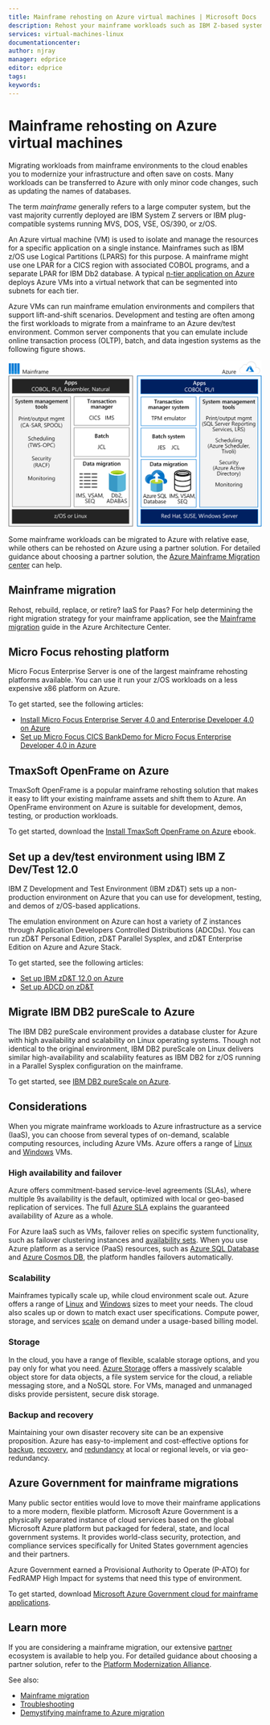 ```yaml
---
title: Mainframe rehosting on Azure virtual machines | Microsoft Docs
description: Rehost your mainframe workloads such as IBM Z-based systems using virtual machines (VMs) on Microsoft Azure.
services: virtual-machines-linux
documentationcenter:
author: njray
manager: edprice
editor: edprice
tags:
keywords:
---
```


# Mainframe rehosting on Azure virtual machines

Migrating workloads from mainframe environments to the cloud enables you to modernize your infrastructure and often save on costs. Many workloads can be transferred to Azure with only minor code changes, such as updating the names of databases.

The term *mainframe* generally refers to a large computer system, but the vast majority currently deployed are IBM System Z servers or IBM plug-compatible systems running MVS, DOS, VSE, OS/390, or z/OS.

An Azure virtual machine (VM) is used to isolate and manage the resources for a specific application on a single instance. Mainframes such as IBM z/OS use Logical Partitions (LPARS) for this purpose. A mainframe might use one LPAR for a CICS region with associated COBOL programs, and a separate LPAR for IBM Db2 database. A typical [n-tier application on Azure](https://docs.microsoft.com/azure/architecture/reference-architectures/n-tier/n-tier-sql-server) deploys Azure VMs into a virtual network that can be segmented into subnets for each tier.

Azure VMs can run mainframe emulation environments and compilers that support lift-and-shift scenarios. Development and testing are often among the first workloads to migrate from a mainframe to an Azure dev/test environment. Common server components that you can emulate include online transaction process (OLTP), batch, and data ingestion systems as the following figure shows.

![Emulation environments on Azure enable you to run z/OS-based systems.](media/01-overview.png)

Some mainframe workloads can be migrated to Azure with relative ease, while others can be rehosted on Azure using a partner solution. For detailed guidance about choosing a partner solution, the [Azure Mainframe Migration center](https://azure.microsoft.com/migration/mainframe/) can help.

## Mainframe migration

Rehost, rebuild, replace, or retire? IaaS for Paas? For help determining the right migration strategy for your mainframe application, see the [Mainframe migration](https://docs.microsoft.com/azure/architecture/cloud-adoption/infrastructure/mainframe-migration/overview)  guide in the Azure Architecture Center.

## Micro Focus rehosting platform

Micro Focus Enterprise Server is one of the largest mainframe rehosting platforms available. You can use it run your z/OS workloads on a less expensive x86 platform on Azure.

To get started, see the following articles:

- [Install Micro Focus Enterprise Server 4.0 and Enterprise Developer 4.0 on Azure](./microfocus/set-up-micro-focus-on-azure.md)
- [Set up Micro Focus CICS BankDemo for Micro Focus Enterprise Developer 4.0 in Azure](./microfocus/demo.md)

## TmaxSoft OpenFrame on Azure

TmaxSoft OpenFrame is a popular mainframe rehosting solution that makes it easy to lift your existing mainframe assets and shift them to Azure. An OpenFrame environment on Azure is suitable for development, demos, testing, or production workloads.

To get started, download the [Install TmaxSoft OpenFrame on Azure](https://azure.microsoft.com/resources/install-tmaxsoft-openframe-on-azure/) ebook.

## Set up a dev/test environment using IBM Z Dev/Test 12.0

IBM Z Development and Test Environment (IBM zD&T) sets up a non-production environment on Azure that you can use for development, testing, and demos of z/OS-based applications.

The emulation environment on Azure can host a variety of Z instances through Application Developers Controlled Distributions (ADCDs). You can run zD&T Personal Edition, zD&T Parallel Sysplex, and zD&T Enterprise Edition on Azure and Azure Stack.

To get started, see the following articles:

-   [Set up IBM zD&T 12.0 on Azure](./ibm/install-ibm-z-environment.md)
-   [Set up ADCD on zD&T](./ibm/demo.md)

## Migrate IBM DB2 pureScale to Azure

The IBM DB2 pureScale environment provides a database cluster for Azure with high availability and scalability on Linux operating systems. Though not identical to the original environment, IBM DB2 pureScale on Linux delivers similar high-availability and scalability features as IBM DB2 for z/OS running in a Parallel Sysplex configuration on the mainframe.

To get started, see [IBM DB2 pureScale on Azure](https://docs.microsoft.com/azure/virtual-machines/linux/ibm-db2-purescale-azure).

## Considerations

When you migrate mainframe workloads to Azure infrastructure as a service (IaaS), you can choose from several types of on-demand, scalable computing resources, including Azure VMs. Azure offers a range of [Linux](https://docs.microsoft.com/azure/virtual-machines/linux/overview) and [Windows](https://docs.microsoft.com/azure/virtual-machines/windows/overview) VMs.

### High availability and failover

Azure offers commitment-based service-level agreements (SLAs), where multiple 9s availability is the default, optimized with local or geo-based replication of services. The full [Azure SLA](https://azure.microsoft.com/support/legal/sla/virtual-machines/) explains the guaranteed availability of Azure as a whole.

For Azure IaaS such as VMs, failover relies on specific system functionality, such as failover clustering instances and [availability sets](https://docs.microsoft.com/azure/virtual-machines/windows/regions-and-availability#availability-sets). When you use Azure platform as a service (PaaS) resources, such as [Azure SQL Database](https://docs.microsoft.com/azure/sql-database/sql-database-technical-overview) and [Azure Cosmos DB](https://docs.microsoft.com/azure/cosmos-db/introduction), the platform handles failovers automatically.

### Scalability

Mainframes typically scale up, while cloud environment scale out. Azure offers a range of [Linux](https://docs.microsoft.com/azure/virtual-machines/linux/sizes) and [Windows](https://docs.microsoft.com/azure/virtual-machines/windows/sizes) sizes to meet your needs. The cloud also scales up or down to match exact user specifications. Compute power, storage, and services
[scale](https://docs.microsoft.com/azure/architecture/best-practices/auto-scaling) on demand under a usage-based billing model.

### Storage

In the cloud, you have a range of flexible, scalable storage options, and you pay only for what you need. [Azure Storage](https://docs.microsoft.com/azure/storage/common/storage-introduction) offers a massively scalable object store for data objects, a file system service for the cloud, a reliable messaging store, and a NoSQL store. For VMs, managed and unmanaged disks provide persistent, secure disk storage.

### Backup and recovery

Maintaining your own disaster recovery site can be an expensive proposition. Azure has easy-to-implement and cost-effective options for
[backup](https://docs.microsoft.com/azure/backup/backup-introduction-to-azure-backup), [recovery](https://docs.microsoft.com/azure/site-recovery/site-recovery-overview), and [redundancy](https://docs.microsoft.com/azure/storage/common/storage-redundancy)
at local or regional levels, or via geo-redundancy.

## Azure Government for mainframe migrations

Many public sector entities would love to move their mainframe applications to a more modern, flexible platform. Microsoft Azure Government is a physically separated instance of cloud services based on the global Microsoft Azure platform but packaged for federal, state, and local government systems. It provides world-class security, protection, and compliance services specifically for United States government agencies and their partners.

Azure Government earned a Provisional Authority to Operate (P-ATO) for FedRAMP High Impact for systems that need this type of environment. 

To get started, download [Microsoft Azure Government cloud for mainframe applications](https://azure.microsoft.com/resources/microsoft-azure-government-cloud-for-mainframe-applications/en-us/).

## Learn more

If you are considering a mainframe migration, our extensive [partner](partner-workloads.md) ecosystem is available to help you. For detailed guidance about choosing a partner solution,
refer to the [Platform Modernization Alliance](https://www.platformmodernization.org/pages/mainframe.aspx).

See also:

-   [Mainframe migration](https://docs.microsoft.com/azure/architecture/cloud-adoption/infrastructure/mainframe-migration/overview)
-   [Troubleshooting](https://docs.microsoft.com/azure/virtual-machines/troubleshooting/)
-   [Demystifying mainframe to Azure migration](https://azure.microsoft.com/resources/demystifying-mainframe-to-azure-migration/en-us/)

<!-- INTERNAL LINKS -->
[microfocus-get-started]: /microfocus/get-started.md
[microfocus-setup]: /microfocus/set-up-micro-focus-on-azure.md
[microfocus-demo]: /microfocus/demo.md
[ibm-get-started]: /ibm/get-started.md
[ibm-install-z]: /ibm/install-ibm-z-environment.md
[ibm-demo]: /ibm/demo.md

